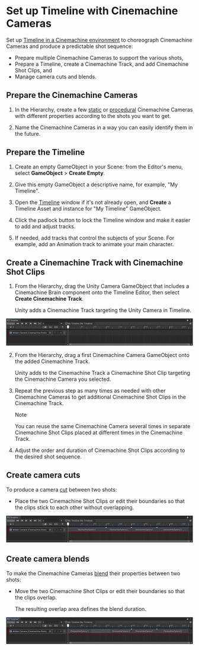 # Set up Timeline with Cinemachine Cameras

Set up [Timeline in a Cinemachine environment](concept-timeline.md) to choreograph Cinemachine Cameras and produce a predictable shot sequence:

* Prepare multiple Cinemachine Cameras to support the various shots,
* Prepare a Timeline, create a Cinemachine Track, and add Cinemachine Shot Clips, and
* Manage camera cuts and blends.

## Prepare the Cinemachine Cameras

1. In the Hierarchy, create a few [static](setup-cinemachine-environment.md) or [procedural](setup-procedural-behavior.md) Cinemachine Cameras with different properties according to the shots you want to get.

2. Name the Cinemachine Cameras in a way you can easily identify them in the future.

## Prepare the Timeline

1. Create an empty GameObject in your Scene: from the Editor's menu, select **GameObject** > **Create Empty**.

2. Give this empty GameObject a descriptive name, for example, "My Timeline".

3. Open the [Timeline](https://docs.unity3d.com/Packages/com.unity.timeline@latest) window if it's not already open, and **Create** a Timeline Asset and instance for "My Timeline" GameObject.

4. Click the padlock button to lock the Timeline window and make it easier to add and adjust tracks.

5. If needed, add tracks that control the subjects of your Scene. For example, add an Animation track to animate your main character.

## Create a Cinemachine Track with Cinemachine Shot Clips

1. From the Hierarchy, drag the Unity Camera GameObject that includes a Cinemachine Brain component onto the Timeline Editor, then select **Create Cinemachine Track**.

   Unity adds a Cinemachine Track targeting the Unity Camera in Timeline.

![](images/setup-timeline-cinemachine-track.png)

2. From the Hierarchy, drag a first Cinemachine Camera GameObject onto the added Cinemachine Track.

   Unity adds to the Cinemachine Track a Cinemachine Shot Clip targeting the Cinemachine Camera you selected.

3. Repeat the previous step as many times as needed with other Cinemachine Cameras to get additional Cinemachine Shot Clips in the Cinemachine Track.

   > [!NOTE]
   > You can reuse the same Cinemachine Camera several times in separate Cinemachine Shot Clips placed at different times in the Cinemachine Track.

4. Adjust the order and duration of Cinemachine Shot Clips according to the desired shot sequence.

## Create camera cuts

To produce a camera [cut](concept-camera-control-transitions.md#cuts) between two shots:

* Place the two Cinemachine Shot Clips or edit their boundaries so that the clips stick to each other without overlapping.

![](images/setup-timeline-camera-cut.png)

## Create camera blends

To make the Cinemachine Cameras [blend](concept-camera-control-transitions.md#blends) their properties between two shots:

* Move the two Cinemachine Shot Clips or edit their boundaries so that the clips overlap.

   The resulting overlap area defines the blend duration.

![](images/setup-timeline-camera-blend.png)

